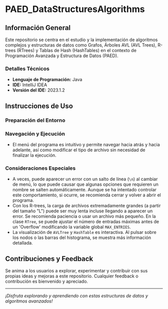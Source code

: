 # PAED_DataStructuresAlgorithms

## Información General

Este repositorio se centra en el estudio y la implementación de algoritmos complejos y estructuras de datos como Grafos, Árboles AVL (AVL Trees), R-trees (RTrees) y Tablas de Hash (HashTables) en el contexto de Programación Avanzada y Estructura de Datos (PAED).

### Detalles Técnicos
- **Lenguaje de Programación:** Java
- **IDE:** IntelliJ IDEA
- **Versión del IDE:** 2023.1.2

## Instrucciones de Uso

### Preparación del Entorno

### Navegación y Ejecución
- El menú del programa es intuitivo y permite navegar hacia atrás y hacia adelante, así como modificar el tipo de archivo sin necesidad de finalizar la ejecución.

### Consideraciones Especiales
- A veces, puede aparecer un error con un salto de línea (`\n`) al cambiar de menú, lo que puede causar que algunas opciones que requieren un nombre se salten automáticamente. Aunque se ha intentado controlar este comportamiento, si ocurre, se recomienda cerrar y volver a abrir el programa.
- Con los R-trees, la carga de archivos extremadamente grandes (a partir del tamaño "L") puede ser muy lenta incluse llegando a aparecer un error. Se recomienda paciencia o usar un archivo más pequeño. En la clase `RTree`, se puede ajustar el número de entradas máximas antes de un 'Overflow' modificando la variable global `MAX_ENTRIES`.
- La visualización de `AVLTree` y `HashTable` es interactiva. Al pulsar sobre los nodos o las barras del histograma, se muestra más información detallada.

## Contribuciones y Feedback

Se anima a los usuarios a explorar, experimentar y contribuir con sus propias ideas y mejoras a este repositorio. Cualquier feedback o contribución es bienvenido y apreciado.

---

*¡Disfruta explorando y aprendiendo con estas estructuras de datos y algoritmos avanzados!*
